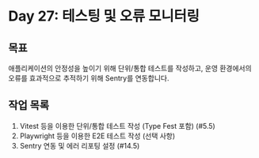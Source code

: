 # Day 27: 테스팅 및 오류 모니터링

## 목표

애플리케이션의 안정성을 높이기 위해 단위/통합 테스트를 작성하고, 운영 환경에서의 오류를 효과적으로 추적하기 위해 Sentry를 연동합니다.

## 작업 목록

1.  Vitest 등을 이용한 단위/통합 테스트 작성 (Type Fest 포함) (#5.5)
2.  Playwright 등을 이용한 E2E 테스트 작성 (선택 사항)
3.  Sentry 연동 및 에러 리포팅 설정 (#14.5) 